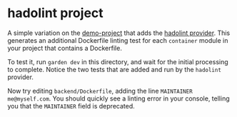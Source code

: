 # hadolint project

A simple variation on the [demo-project](../demo-project/README.md) that adds the [hadolint provider](https://docs.garden.io/reference/providers/hadolint). This generates an additional Dockerfile linting test for each `container` module in your project that contains a Dockerfile.

To test it, run `garden dev` in this directory, and wait for the initial processing to complete. Notice the two tests that are added and run by the `hadolint` provider.

Now try editing `backend/Dockerfile`, adding the line `MAINTAINER me@myself.com`. You should quickly see a linting error in your console, telling you that the `MAINTAINER` field is deprecated.
